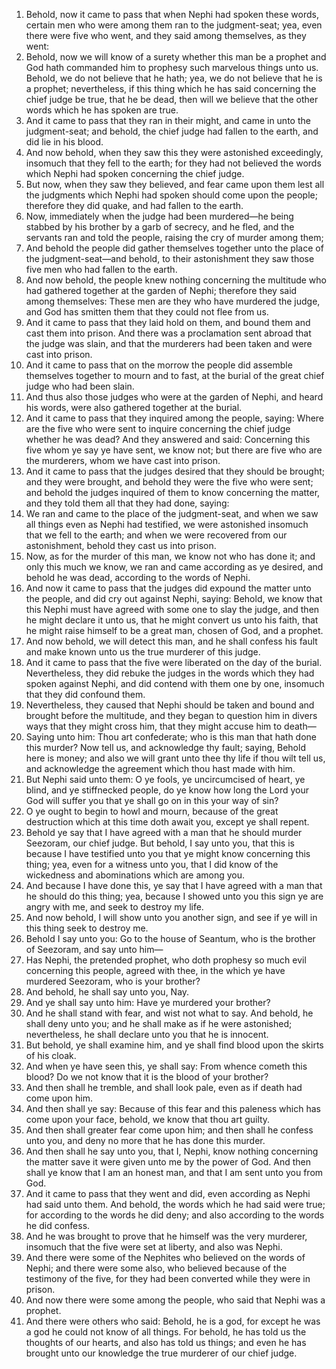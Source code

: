 1. Behold, now it came to pass that when Nephi had spoken these words, certain men who were among them ran to the judgment-seat; yea, even there were five who went, and they said among themselves, as they went:
2. Behold, now we will know of a surety whether this man be a prophet and God hath commanded him to prophesy such marvelous things unto us. Behold, we do not believe that he hath; yea, we do not believe that he is a prophet; nevertheless, if this thing which he has said concerning the chief judge be true, that he be dead, then will we believe that the other words which he has spoken are true.
3. And it came to pass that they ran in their might, and came in unto the judgment-seat; and behold, the chief judge had fallen to the earth, and did lie in his blood.
4. And now behold, when they saw this they were astonished exceedingly, insomuch that they fell to the earth; for they had not believed the words which Nephi had spoken concerning the chief judge.
5. But now, when they saw they believed, and fear came upon them lest all the judgments which Nephi had spoken should come upon the people; therefore they did quake, and had fallen to the earth.
6. Now, immediately when the judge had been murdered—he being stabbed by his brother by a garb of secrecy, and he fled, and the servants ran and told the people, raising the cry of murder among them;
7. And behold the people did gather themselves together unto the place of the judgment-seat—and behold, to their astonishment they saw those five men who had fallen to the earth.
8. And now behold, the people knew nothing concerning the multitude who had gathered together at the garden of Nephi; therefore they said among themselves: These men are they who have murdered the judge, and God has smitten them that they could not flee from us.
9. And it came to pass that they laid hold on them, and bound them and cast them into prison. And there was a proclamation sent abroad that the judge was slain, and that the murderers had been taken and were cast into prison.
10. And it came to pass that on the morrow the people did assemble themselves together to mourn and to fast, at the burial of the great chief judge who had been slain.
11. And thus also those judges who were at the garden of Nephi, and heard his words, were also gathered together at the burial.
12. And it came to pass that they inquired among the people, saying: Where are the five who were sent to inquire concerning the chief judge whether he was dead? And they answered and said: Concerning this five whom ye say ye have sent, we know not; but there are five who are the murderers, whom we have cast into prison.
13. And it came to pass that the judges desired that they should be brought; and they were brought, and behold they were the five who were sent; and behold the judges inquired of them to know concerning the matter, and they told them all that they had done, saying:
14. We ran and came to the place of the judgment-seat, and when we saw all things even as Nephi had testified, we were astonished insomuch that we fell to the earth; and when we were recovered from our astonishment, behold they cast us into prison.
15. Now, as for the murder of this man, we know not who has done it; and only this much we know, we ran and came according as ye desired, and behold he was dead, according to the words of Nephi.
16. And now it came to pass that the judges did expound the matter unto the people, and did cry out against Nephi, saying: Behold, we know that this Nephi must have agreed with some one to slay the judge, and then he might declare it unto us, that he might convert us unto his faith, that he might raise himself to be a great man, chosen of God, and a prophet.
17. And now behold, we will detect this man, and he shall confess his fault and make known unto us the true murderer of this judge.
18. And it came to pass that the five were liberated on the day of the burial. Nevertheless, they did rebuke the judges in the words which they had spoken against Nephi, and did contend with them one by one, insomuch that they did confound them.
19. Nevertheless, they caused that Nephi should be taken and bound and brought before the multitude, and they began to question him in divers ways that they might cross him, that they might accuse him to death—
20. Saying unto him: Thou art confederate; who is this man that hath done this murder? Now tell us, and acknowledge thy fault; saying, Behold here is money; and also we will grant unto thee thy life if thou wilt tell us, and acknowledge the agreement which thou hast made with him.
21. But Nephi said unto them: O ye fools, ye uncircumcised of heart, ye blind, and ye stiffnecked people, do ye know how long the Lord your God will suffer you that ye shall go on in this your way of sin?
22. O ye ought to begin to howl and mourn, because of the great destruction which at this time doth await you, except ye shall repent.
23. Behold ye say that I have agreed with a man that he should murder Seezoram, our chief judge. But behold, I say unto you, that this is because I have testified unto you that ye might know concerning this thing; yea, even for a witness unto you, that I did know of the wickedness and abominations which are among you.
24. And because I have done this, ye say that I have agreed with a man that he should do this thing; yea, because I showed unto you this sign ye are angry with me, and seek to destroy my life.
25. And now behold, I will show unto you another sign, and see if ye will in this thing seek to destroy me.
26. Behold I say unto you: Go to the house of Seantum, who is the brother of Seezoram, and say unto him—
27. Has Nephi, the pretended prophet, who doth prophesy so much evil concerning this people, agreed with thee, in the which ye have murdered Seezoram, who is your brother?
28. And behold, he shall say unto you, Nay.
29. And ye shall say unto him: Have ye murdered your brother?
30. And he shall stand with fear, and wist not what to say. And behold, he shall deny unto you; and he shall make as if he were astonished; nevertheless, he shall declare unto you that he is innocent.
31. But behold, ye shall examine him, and ye shall find blood upon the skirts of his cloak.
32. And when ye have seen this, ye shall say: From whence cometh this blood? Do we not know that it is the blood of your brother?
33. And then shall he tremble, and shall look pale, even as if death had come upon him.
34. And then shall ye say: Because of this fear and this paleness which has come upon your face, behold, we know that thou art guilty.
35. And then shall greater fear come upon him; and then shall he confess unto you, and deny no more that he has done this murder.
36. And then shall he say unto you, that I, Nephi, know nothing concerning the matter save it were given unto me by the power of God. And then shall ye know that I am an honest man, and that I am sent unto you from God.
37. And it came to pass that they went and did, even according as Nephi had said unto them. And behold, the words which he had said were true; for according to the words he did deny; and also according to the words he did confess.
38. And he was brought to prove that he himself was the very murderer, insomuch that the five were set at liberty, and also was Nephi.
39. And there were some of the Nephites who believed on the words of Nephi; and there were some also, who believed because of the testimony of the five, for they had been converted while they were in prison.
40. And now there were some among the people, who said that Nephi was a prophet.
41. And there were others who said: Behold, he is a god, for except he was a god he could not know of all things. For behold, he has told us the thoughts of our hearts, and also has told us things; and even he has brought unto our knowledge the true murderer of our chief judge.
